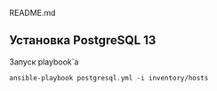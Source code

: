 README.md

## Установка PostgreSQL 13


Запуск playbook`а 

```
ansible-playbook postgresql.yml -i inventory/hosts

```
